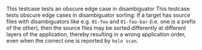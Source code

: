 This testcase tests an obscure edge case in disambiguator This testcase tests
obscure edge cases in disambiguator sorting: If a target has source files with
disambiguators like e.g. `01-foo` and `01-foo-bar` (i.e. one is a prefix of the
other), then the source files may be sorted differently at different layers of
the application, thereby resulting in a wrong application order, even when the
correct one is reported by `holo scan`.

